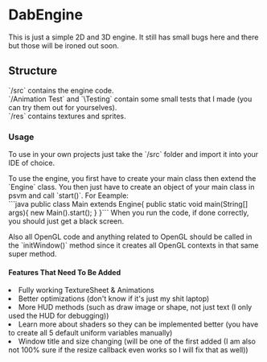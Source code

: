 <h1>DabEngine</h1>
<p>This is just a simple 2D and 3D engine. It still has small bugs here and there but those will be ironed out soon.</p>

<h2>Structure</h2>
`/src` contains the engine code.</br>
`/Animation Test` and `\Testing` contain some small tests that I made (you can try them out for yourselves).</br>
`/res` contains textures and sprites.</br>

<h3>Usage</h3>
<p>To use in your own projects just take the `/src` folder and import it into your IDE of choice.</p>
<p>To use the engine, you first have to create your main class then extend the `Engine` class. You then just have to create an object of your main class in psvm and call `start()`. For Eeample:</br>
```java
public class Main extends Engine{
  public static void main(String[] args){
    new Main().start();
  }
}```
When you run the code, if done correctly, you should just get a black screen.
<p>Also all OpenGL code and anything related to OpenGL should be called in the `initWindow()` method since it creates all OpenGL contexts in that same super method.

<h4>Features That Need To Be Added</h4>
<li>Fully working TextureSheet & Animations</li>
<li>Better optimizations (don't know if it's just my shit laptop)</li>
<li>More HUD methods (such as draw image or shape, not just text (I only used the HUD for debugging))</li>
<li>Learn more about shaders so they can be implemented better (you have to create all 5 default uniform variables manually)</li>
<li>Window title and size changing (will be one of the first added (I am also not 100% sure if the resize callback even works so I will fix that as well))</li>
